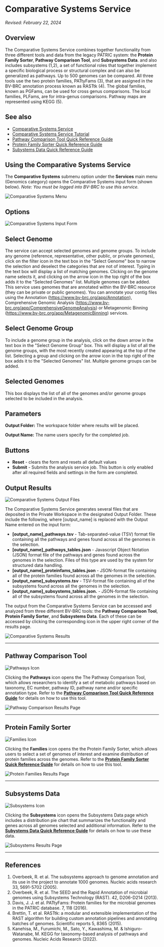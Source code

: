 # Comparative Systems Service

*Revised: February 22, 2024*

## Overview
The Comparative Systems Service combines together functionality from three different tools and data from the legacy PATRIC system: the **Protein Family Sorter**, **Pathway Comparison Tool**, and **Subsystems Data**. and also includes subsystems (1,2), a set of functional roles that together implement a specific biological process or structural complex and can also be generalized as pathways. Up to 500 genomes can be compared. All three tools use the two protein families, PATtyFams (3), that are assigned in the BV-BRC annotation process known as RASTtk (4). The global families, known as PGFams, can be used for cross genus comparisons. The local families, PLFams, are for intra-genus comparisons. Pathway maps are represented using KEGG (5).

## See also
  * [Comparative Systems Service](https://www.bv-brc.org/app/ComparativeSystems)
  * [Comparative Systems Service Tutorial](/tutorial/comparative_systems/comparative_systems)
  * [Pathway Comparison Tool Quick Reference Guide](/quick_references/other/pathway_comparison_tool)
  * [Protein Family Sorter Quick Reference Guide](/quick_references/other/protein_family_sorter)
  * [Subystems Data Quick Reference Guide](/quick_references/other/subsystems_data) 

## Using the Comparative Systems Service
The **Comparative Systems** submenu option under the **Services** main menu (Genomics category) opens the Comparative Systems input form (shown below). *Note: You must be logged into BV-BRC to use this service.*

![Comparative Systems Menu](../images/bv_services_menu.png)

## Options
![Comparative Systems Input Form](../images/comparative_systems/input_form.png)

## Select Genome
The service can accept selected genomes and genome groups. To include any genome (reference, representative, other public, or private genomes), click on the filter icon in the text box in the "Select Genome" box to narrow the selection and deselect the categories that are not of interest. Typing in the text box will display a list of matching genomes. Clicking on the genome name selects it, and clicking on the arrow icon in the top right of the box adds it to the "Selected Genomes" list. Multiple genomes can be added. This service uses genomes that are annotated within the BV-BRC resource (they can be private or public genomes).  You can annotate your contig files using the Annotation (https://www.bv-brc.org/app/Annotation), Comprehensive Genomic Analysis (https://www.bv-brc.org/app/ComprehensiveGenomeAnalysis) or Metagenomic Binning (https://www.bv-brc.org/app/MetagenomicBinning) services.

## Select Genome Group
To include a genome group in the analysis, click on the down arrow in the text box in the "Select Genome Group" box. This will display a list of all the genome groups, with the most recently created appearing at the top of the list. Selecting a group and clicking on the arrow icon in the top right of the box adds it to the "Selected Genomes" list. Multiple genome groups can be added.

## Selected Genomes
This box displays the list of all of the genomes and/or genome groups selected to be included in the analysis.

## Parameters

**Output Folder:** The workspace folder where results will be placed.

**Output Name:** The name users specify for the completed job. 

## Buttons
* **Reset** - clears the form and resets all default values
* **Submit** - Submits the analysis service job. This button is only enabled after all required fields and settings in the form are completed.

## Output Results
![Comparative Systems Output Files](../images/comparative_systems/result_page.png) 

The Comparative Systems Service generates several files that are deposited in the Private Workspace in the designated Output Folder. These include the following, where [output_name] is replaced with the Output Name entered on the input form:

* **[output_name]_pathways.tsv** - Tab-separated-value (TSV) format file containing all the pathways and genes found across all the genomes in the selection.
* **[output_name]_pathways_tables.json** - Javascript Object Notation (JSON) format file of the pathways and genes found across the genomes in the selection. Files of this type are used by the system for structured data handling.
* **[output_name]_proteinfams_tables.json** - JSON-format file containing all of the protein families found across all the genomes in the selection.
* **[output_name]_subsystems.tsv** - TSV-format file containing all of the subsystems found across all the genomes in the selection.
* **[output_name]_subsystems_tables.json.** - JSON-format file containing all of the subsystems found across all the genomes in the selection.

The output from the Comparative Systems Service can be accessed and analyzed from three different BV-BRC tools: the **Pathway Comparison Tool**, **Protein Family Sorter**, and **Subsystems Data**. Each of these can be accessed by clicking the corresponding icon in the upper right corner of the results page. 

![Comparative Systems Results](../images/comparative_systems/result_page_icons.png) 

<hr>

## Pathway Comparison Tool

![Pathways Icon](../images/comparative_systems/pathways_icon.png) 

Clicking the **Pathways** icon opens the The Pathway Comparison Tool, which allows researchers to identify a set of metabolic pathways based on taxonomy, EC number, pathway ID, pathway name and/or specific annotation type. Refer to the **[Pathway Comparison Tool Quick Reference Guide](/quick_references/other/pathway_comparison_tool)** for details on how to use this tool.

![Pathway Comparison Results Page](../images/comparative_systems/pathways_result.png) 

<hr>

## Protein Family Sorter

![Families Icon](../images/comparative_systems/families_icon.png) 

Clicking the **Families** icon opens the the Protein Family Sorter, which allows users to select a set of genomes of interest  and examine distribution of protein families across the genomes. Refer to the **[Protein Family Sorter Quick Reference Guide](/quick_references/other/protein_family_sorter)** for details on how to use this tool.

![Protein Families Results Page](../images/comparative_systems/families_result.png) 

<hr>

## Subsystems Data

![Subsystems Icon](../images/comparative_systems/subsystems_icon.png) 

Clicking the **Subsystems** icon opens the Subsystems Data page which includes a distribution pie chart that summarizes the functionality and genes across all genomes selected and additional information.  Refer to the **[Subystems Data Quick Reference Guide](/quick_references/other/subsystems_data)** for details on how to use these data.

![Subsystems Results Page](../images/comparative_systems/subsystems_result.png) 

<hr>

## References
1. Overbeek, R. et al. The subsystems approach to genome annotation and its use in the project to annotate 1000 genomes. Nucleic acids research 33, 5691-5702 (2005).
2. Overbeek, R. et al. The SEED and the Rapid Annotation of microbial genomes using Subsystems Technology (RAST). 42, D206-D214 (2013).
3. Davis, J. J. et al. PATtyFams: Protein families for the microbial genomes in the PATRIC database. 7, 118 (2016).
4. Brettin, T. et al. RASTtk: a modular and extensible implementation of the RAST algorithm for building custom annotation pipelines and annotating batches of genomes. Scientific reports 5, 8365 (2015).
5. Kanehisa, M., Furumichi, M., Sato, Y., Kawashima, M. & Ishiguro-Watanabe, M. KEGG for taxonomy-based analysis of pathways and genomes. Nucleic Acids Research (2022).






